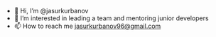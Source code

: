 - 👋 Hi, I’m @jasurkurbanov
- 👀 I’m interested in leading a team and mentoring junior developers
- 📫 How to reach me jasurkurbanov96@gmail.com

<!---
jasurkurbanov/jasurkurbanov is a ✨ special ✨ repository because its `README.md` (this file) appears on your GitHub profile.
You can click the Preview link to take a look at your changes.
--->
